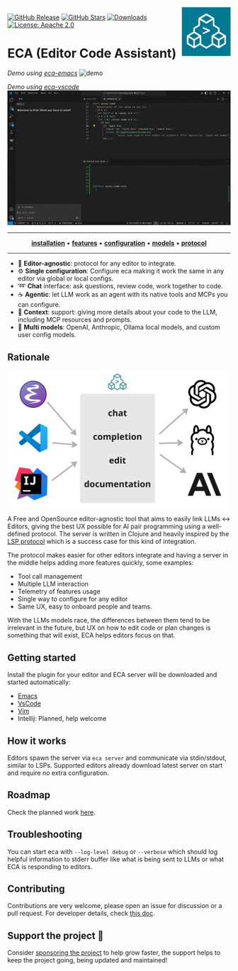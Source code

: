 <img src="images/logo.png" width="110" align="right">

[![GitHub Release](https://img.shields.io/github/v/release/editor-code-assistant/eca?display_name=release&style=flat-square)](https://github.com/editor-code-assistant/eca/releases/latest)
<a href="https://github.com/editor-code-assistant/eca/stargazers"><img alt="GitHub Stars" title="Total number of GitHub stars the ECA project has received"
src="https://img.shields.io/github/stars/editor-code-assistant/eca?style=flat-square&logo=github&color=f1c40f&labelColor=555555"/></a>
[![Downloads](https://img.shields.io/github/downloads/editor-code-assistant/eca/total.svg?style=flat-square)](https://github.com/editor-code-assistant/eca/releases/latest)
[![License: Apache 2.0](https://img.shields.io/badge/License-Apache%202.0-blue.svg?style=flat-square)](./LICENSE)

# ECA (Editor Code Assistant)

_Demo using [eca-emacs](https://github.com/editor-code-assistant/eca-emacs)_
![demo](https://raw.githubusercontent.com/editor-code-assistant/eca-emacs/master/demo.gif)

_Demo using [eca-vscode](https://github.com/editor-code-assistant/eca-vscode)_
![demo](https://raw.githubusercontent.com/editor-code-assistant/eca-vscode/master/demo.gif)

<hr>
<p align="center">
  <a href="./docs/installation.md"><strong>installation</strong></a> •
  <a href="./docs/features.md"><strong>features</strong></a> •
  <a href="./docs/configuration.md"><strong>configuration</strong></a> •
  <a href="./docs/models.md"><strong>models</strong></a> •
  <a href="./docs/protocol.md"><strong>protocol</strong></a>
</p>
<hr>

- :page_facing_up: **Editor-agnostic**: protocol for any editor to integrate.
- :gear: **Single configuration**: Configure eca making it work the same in any editor via global or local configs.
- :loop: **Chat** interface: ask questions, review code, work together to code.
- :coffee: **Agentic**: let LLM work as an agent with its native tools and MCPs you can configure.
- :syringe: **Context**: support: giving more details about your code to the LLM, including MCP resources and prompts.
- :rocket: **Multi models**: OpenAI, Anthropic, Ollama local models, and custom user config models.

## Rationale 

<img src="images/rationale.jpg" width="500">

A Free and OpenSource editor-agnostic tool that aims to easily link LLMs <-> Editors, giving the best UX possible for AI pair programming using a well-defined protocol. The server is written in Clojure and heavily inspired by the [LSP protocol](https://microsoft.github.io/language-server-protocol/) which is a success case for this kind of integration.

The protocol makes easier for other editors integrate and having a server in the middle helps adding more features quickly, some examples:
- Tool call management
- Multiple LLM interaction 
- Telemetry of features usage
- Single way to configure for any editor
- Same UX, easy to onboard people and teams. 

With the LLMs models race, the differences between them tend to be irrelevant in the future, but UX on how to edit code or plan changes is something that will exist, ECA helps editors focus on that.

## Getting started

Install the plugin for your editor and ECA server will be downloaded and started automatically:

- [Emacs](https://github.com/editor-code-assistant/eca-emacs)
- [VsCode](https://github.com/editor-code-assistant/eca-vscode)
- [Vim](https://github.com/editor-code-assistant/eca-nvim)
- Intellij: Planned, help welcome

## How it works

Editors spawn the server via `eca server` and communicate via stdin/stdout, similar to LSPs. Supported editors already download latest server on start and require no extra configuration.

## Roadmap

Check the planned work [here](https://github.com/orgs/editor-code-assistant/projects/1).

## Troubleshooting

You can start eca with `--log-level debug` or `--verbose` which should log helpful information to stderr buffer like what is being sent to LLMs or what ECA is responding to editors.

## Contributing

Contributions are very welcome, please open an issue for discussion or a pull request.
For developer details, check [this doc](./docs/development.md).

## Support the project 💖

Consider [sponsoring the project](https://github.com/sponsors/ericdallo) to help grow faster, the support helps to keep the project going, being updated and maintained!
